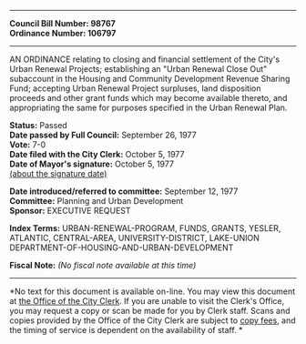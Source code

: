 * * * * *  
  
**Council Bill Number: [](#h0)[](#h2)98767**   
**Ordinance Number: 106797**  
  
* * * * *  
  
AN ORDINANCE relating to closing and financial settlement of the City's Urban Renewal Projects; establishing an "Urban Renewal Close Out" subaccount in the Housing and Community Development Revenue Sharing Fund; accepting Urban Renewal Project surpluses, land disposition proceeds and other grant funds which may become available thereto, and appropriating the same for purposes specified in the Urban Renewal Plan.  
  
**Status:** Passed   
**Date passed by Full Council:** September 26, 1977   
**Vote:** 7-0   
**Date filed with the City Clerk:** October 5, 1977   
**Date of Mayor's signature:** October 5, 1977   
[(about the signature date)](/~public/approvaldate.htm)   
  
  
**Date introduced/referred to committee:** September 12, 1977   
**Committee:** Planning and Urban Development   
**Sponsor:** EXECUTIVE REQUEST   
  
**Index Terms:** URBAN-RENEWAL-PROGRAM, FUNDS, GRANTS, YESLER, ATLANTIC, CENTRAL-AREA, UNIVERSITY-DISTRICT, LAKE-UNION DEPARTMENT-OF-HOUSING-AND-URBAN-DEVELOPMENT  
  
**Fiscal Note:** *(No fiscal note available at this time)*  
  
* * * * *  
  
*No text for this document is available on-line. You may view this document at [the Office of the City Clerk](http://www.seattle.gov/leg/clerk/contactUs.htm). If you are unable to visit the Clerk's Office, you may request a copy or scan be made for you by Clerk staff. Scans and copies provided by the Office of the City Clerk are subject to [copy fees](http://clerk.seattle.gov/~public/clerkfees.htm), and the timing of service is dependent on the availability of staff. *  
  
  
